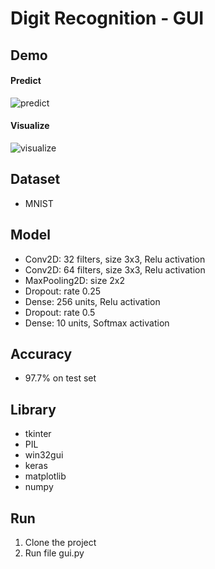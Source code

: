 # Digit Recognition - GUI

## Demo
#### Predict
![predict](https://user-images.githubusercontent.com/80868205/121944066-6d666d00-cd7c-11eb-9e6a-d99128d2a349.gif)

#### Visualize
![visualize](https://user-images.githubusercontent.com/80868205/121943965-5293f880-cd7c-11eb-8931-584cdea8b0fc.gif)

## Dataset
* MNIST

## Model
* Conv2D: 32 filters, size 3x3, Relu activation
* Conv2D: 64 filters, size 3x3, Relu activation
* MaxPooling2D: size 2x2
* Dropout: rate 0.25
* Dense: 256 units, Relu activation
* Dropout: rate 0.5
* Dense: 10 units, Softmax activation

## Accuracy
* 97.7% on test set

## Library
* tkinter
* PIL
* win32gui
* keras
* matplotlib
* numpy

## Run
1. Clone the project
2. Run file gui.py
